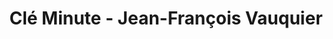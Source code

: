---
title: "Clé Minute - Jean-François Vauquier"
url: /montpellier/cle-minute-jean-francois-vauquier/
shop: Eisenwaren
---